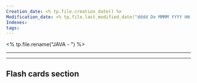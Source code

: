 ```yaml
---
Creation_date: <% tp.file.creation_date() %>
Modification_date: <% tp.file.last_modified_date("dddd Do MMMM YYYY HH:mm:ss") %>
Indexes: 
tags:
---
```

<% tp.file.rename("JAVA - ") %>

----




















---
## Flash cards section
